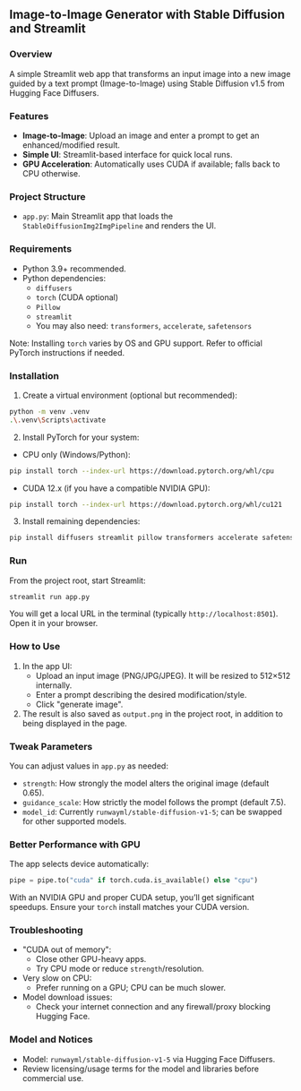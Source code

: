 ## Image-to-Image Generator with Stable Diffusion and Streamlit

### Overview
A simple Streamlit web app that transforms an input image into a new image guided by a text prompt (Image-to-Image) using Stable Diffusion v1.5 from Hugging Face Diffusers.

### Features
- **Image-to-Image**: Upload an image and enter a prompt to get an enhanced/modified result.
- **Simple UI**: Streamlit-based interface for quick local runs.
- **GPU Acceleration**: Automatically uses CUDA if available; falls back to CPU otherwise.

### Project Structure
- `app.py`: Main Streamlit app that loads the `StableDiffusionImg2ImgPipeline` and renders the UI.

### Requirements
- Python 3.9+ recommended.
- Python dependencies:
  - `diffusers`
  - `torch` (CUDA optional)
  - `Pillow`
  - `streamlit`
  - You may also need: `transformers`, `accelerate`, `safetensors`

Note: Installing `torch` varies by OS and GPU support. Refer to official PyTorch instructions if needed.

### Installation
1) Create a virtual environment (optional but recommended):
```bash
python -m venv .venv
.\.venv\Scripts\activate
```

2) Install PyTorch for your system:
- CPU only (Windows/Python):
```bash
pip install torch --index-url https://download.pytorch.org/whl/cpu
```
- CUDA 12.x (if you have a compatible NVIDIA GPU):
```bash
pip install torch --index-url https://download.pytorch.org/whl/cu121
```

3) Install remaining dependencies:
```bash
pip install diffusers streamlit pillow transformers accelerate safetensors
```

### Run
From the project root, start Streamlit:
```bash
streamlit run app.py
```
You will get a local URL in the terminal (typically `http://localhost:8501`). Open it in your browser.

### How to Use
1) In the app UI:
   - Upload an input image (PNG/JPG/JPEG). It will be resized to 512×512 internally.
   - Enter a prompt describing the desired modification/style.
   - Click "generate image".
2) The result is also saved as `output.png` in the project root, in addition to being displayed in the page.

### Tweak Parameters
You can adjust values in `app.py` as needed:
- `strength`: How strongly the model alters the original image (default 0.65).
- `guidance_scale`: How strictly the model follows the prompt (default 7.5).
- `model_id`: Currently `runwayml/stable-diffusion-v1-5`; can be swapped for other supported models.

### Better Performance with GPU
The app selects device automatically:
```python
pipe = pipe.to("cuda" if torch.cuda.is_available() else "cpu")
```
With an NVIDIA GPU and proper CUDA setup, you’ll get significant speedups. Ensure your `torch` install matches your CUDA version.

### Troubleshooting
- "CUDA out of memory":
  - Close other GPU-heavy apps.
  - Try CPU mode or reduce `strength`/resolution.
- Very slow on CPU:
  - Prefer running on a GPU; CPU can be much slower.
- Model download issues:
  - Check your internet connection and any firewall/proxy blocking Hugging Face.

### Model and Notices
- Model: `runwayml/stable-diffusion-v1-5` via Hugging Face Diffusers.
- Review licensing/usage terms for the model and libraries before commercial use.




